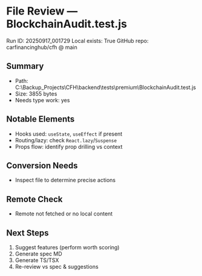 # File Review — BlockchainAudit.test.js
Run ID: 20250917_001729
Local exists: True
GitHub repo: carfinancinghub/cfh @ main

## Summary
- Path: C:\Backup_Projects\CFH\backend\tests\premium\BlockchainAudit.test.js
- Size: 3855 bytes
- Needs type work: yes

## Notable Elements
- Hooks used: `useState`, `useEffect` if present
- Routing/lazy: check `React.lazy`/`Suspense`
- Props flow: identify prop drilling vs context

## Conversion Needs
- Inspect file to determine precise actions

## Remote Check
- Remote not fetched or no local content

## Next Steps
1) Suggest features (perform worth scoring)
2) Generate spec MD
3) Generate TS/TSX
4) Re-review vs spec & suggestions